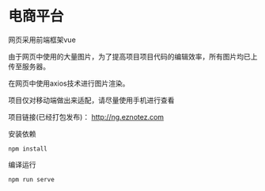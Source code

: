# 电商平台

网页采用前端框架vue



由于网页中使用的大量图片，为了提高项目项目代码的编辑效率，所有图片均已上传至服务器。

在网页中使用axios技术进行图片渲染。

项目仅对移动端做出来适配，请尽量使用手机进行查看

项目链接(已经打包发布)：   http://ng.eznotez.com



安装依赖

```shell
npm install 	
```

编译运行

```shell
npm run serve
```

